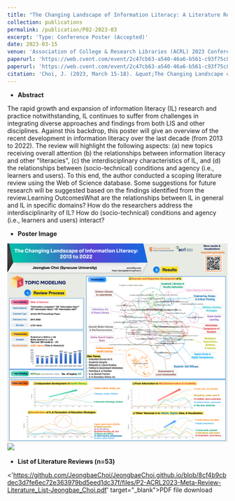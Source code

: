 ```yaml
---
title: "The Changing Landscape of Information Literacy: A Literature Review from 2013 to 2022"
collection: publications
permalink: /publication/P02-2023-03
excerpt: 'Type: Conference Poster (Accepted)'
date: 2023-03-15
venue: 'Association of College & Research Libraries (ACRL) 2023 Conference'
paperurl: 'https://web.cvent.com/event/2c47cb63-a540-46a6-b561-c93f75c86d12/websitePage:0255683f-f371-48f4-9b60-516c3852ec3b'
paperurl: 'https://web.cvent.com/event/2c47cb63-a540-46a6-b561-c93f75c86d12/websitePage:0255683f-f371-48f4-9b60-516c3852ec3b'
citation: 'Choi, J. (2023, March 15-18). &quot;The Changing Landscape of Information Literacy: A Literature Review from 2013 to 2022.&quot; <i> </i>, Pittsburgh, PA, United States.'
---
```


- **Abstract**

The rapid growth and expansion of information literacy (IL) research and practice notwithstanding, IL continues to suffer from challenges in integrating diverse approaches and findings from both LIS and other disciplines. Against this backdrop, this poster will give an overview of the recent development in information literacy over the last decade (from 2013 to 2022). The review will highlight the following aspects: (a) new topics receiving overall attention (b) the relationships between information literacy and other "literacies", (c) the interdisciplinary characteristics of IL, and (d) the relationships between (socio-technical) conditions and agency (i.e., learners and users). To this end, the author conducted a scoping literature review using the Web of Science database. Some suggestions for future research will be suggested based on the findings identified from the review.Learning OutcomesWhat are the relationships between IL in general and IL in specific domains? How do the researchers address the interdisciplinarity of IL? How do (socio-technical) conditions and agency (i.e., learners and users) interact?

- **Poster Image**
<img src='/images/P2-ACRL2023-202303-Topic_modeling-Jeongbae_Choi.png'>
<img src='/images/P2-ACRL2023-202303-Meta-Review-Jeongbae_Choi.png'>

- **List of Literature Reviews (n=53)**

<'https://github.com/JeongbaeChoi/JeongbaeChoi.github.io/blob/8cf4b9cbdec3d7fe6ec72e363979bd5eed1dc37f/files/P2-ACRL2023-Meta-Review-Literature_List-Jeongbae_Choi.pdf' target="_blank">PDF file download</a>
